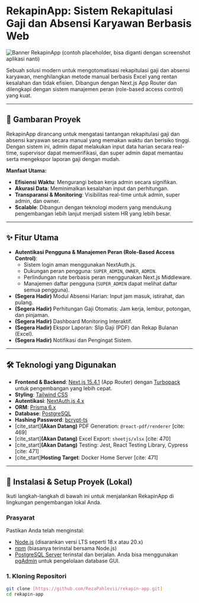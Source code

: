 # RekapinApp: Sistem Rekapitulasi Gaji dan Absensi Karyawan Berbasis Web

![Banner RekapinApp (contoh placeholder, bisa diganti dengan screenshot aplikasi nanti)](https://via.placeholder.com/1200x400?text=RekapinApp+-+Sistem+Gaji+%26+Absensi)

Sebuah solusi modern untuk mengotomatisasi rekapitulasi gaji dan absensi karyawan, menghilangkan metode manual berbasis Excel yang rentan kesalahan dan tidak efisien. Dibangun dengan Next.js App Router dan dilengkapi dengan sistem manajemen peran (role-based access control) yang kuat.

---

## 🚀 Gambaran Proyek

RekapinApp dirancang untuk mengatasi tantangan rekapitulasi gaji dan absensi karyawan secara manual yang memakan waktu dan berisiko tinggi. Dengan sistem ini, admin dapat melakukan input data harian secara real-time, supervisor dapat memverifikasi, dan super admin dapat memantau serta mengekspor laporan gaji dengan mudah.

**Manfaat Utama:**
* **Efisiensi Waktu**: Mengurangi beban kerja admin secara signifikan.
* **Akurasi Data**: Meminimalkan kesalahan input dan perhitungan.
* **Transparansi & Monitoring**: Visibilitas real-time untuk admin, super admin, dan owner.
* **Scalable**: Dibangun dengan teknologi modern yang mendukung pengembangan lebih lanjut menjadi sistem HR yang lebih besar.

---

## ✨ Fitur Utama

* **Autentikasi Pengguna & Manajemen Peran (Role-Based Access Control)**:
    * Sistem login aman menggunakan NextAuth.js.
    * Dukungan peran pengguna: `SUPER_ADMIN`, `OWNER`, `ADMIN`.
    * Perlindungan rute berbasis peran menggunakan Next.js Middleware.
    * Manajemen daftar pengguna (`SUPER_ADMIN` dapat melihat daftar semua pengguna).
* **(Segera Hadir)** Modul Absensi Harian: Input jam masuk, istirahat, dan pulang.
* **(Segera Hadir)** Perhitungan Gaji Otomatis: Jam kerja, lembur, potongan, dan pinjaman.
* **(Segera Hadir)** Dashboard Monitoring Interaktif.
* **(Segera Hadir)** Ekspor Laporan: Slip Gaji (PDF) dan Rekap Bulanan (Excel).
* **(Segera Hadir)** Notifikasi dan Pengingat Sistem.

---

## 🛠️ Teknologi yang Digunakan

* **Frontend & Backend**: [Next.js 15.4.1](https://nextjs.org/) (App Router) dengan [Turbopack](https://nextjs.org/docs/advanced-features/using-turbopack) untuk pengembangan yang lebih cepat.
* **Styling**: [Tailwind CSS](https://tailwindcss.com/)
* **Autentikasi**: [NextAuth.js 4.x](https://next-auth.js.org/)
* **ORM**: [Prisma 6.x](https://www.prisma.io/)
* **Database**: [PostgreSQL](https://www.postgresql.org/download/)
* **Hashing Password**: [bcrypt-ts](https://github.com/dcodeIO/bcrypt.js)
* [cite_start]**(Akan Datang)** PDF Generation: `@react-pdf/renderer` [cite: 469]
* [cite_start]**(Akan Datang)** Excel Export: `sheetjs/xlsx` [cite: 470]
* [cite_start]**(Akan Datang)** Testing: Jest, React Testing Library, Cypress [cite: 471]
* [cite_start]**Hosting Target**: Docker Home Server [cite: 471]

---

## 🚀 Instalasi & Setup Proyek (Lokal)

Ikuti langkah-langkah di bawah ini untuk menjalankan RekapinApp di lingkungan pengembangan lokal Anda.

### Prasyarat

Pastikan Anda telah menginstal:
* [Node.js](https://nodejs.org/en/download/) (disarankan versi LTS seperti 18.x atau 20.x)
* [npm](https://docs.npmjs.com/downloading-and-installing-node-js-and-npm) (biasanya terinstal bersama Node.js)
* [PostgreSQL Server](https://www.postgresql.org/download/) terinstal dan berjalan. Anda bisa menggunakan [pgAdmin](https://www.pgadmin.org/download/) untuk pengelolaan database GUI.

### 1. Kloning Repositori

```bash
git clone [https://github.com/RezaPahlevii/rekapin-app.git]
cd rekapin-app